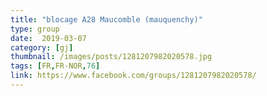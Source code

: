 ```yaml
---
title: "blocage A28 Maucomble (mauquenchy)"
type: group
date:  2019-03-07
category: [gj]
thumbnail: /images/posts/1281207982020578.jpg
tags: [FR,FR-NOR,76]
link: https://www.facebook.com/groups/1281207982020578/
---
```


